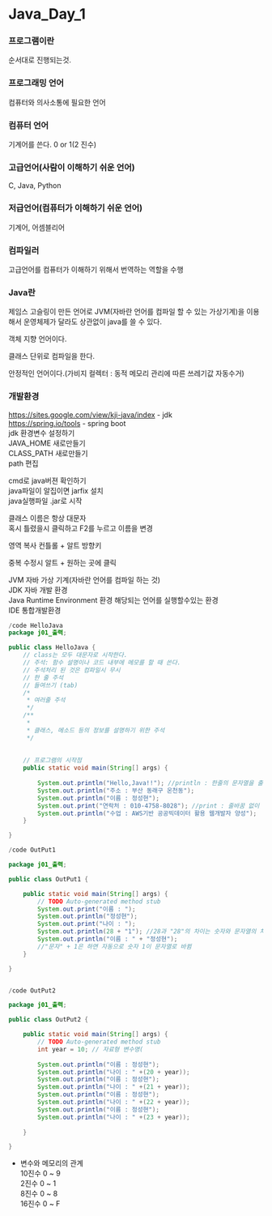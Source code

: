 # Java_Day_1

### 프로그램이란
순서대로 진행되는것.

### 프로그래밍 언어
컴퓨터와 의사소통에 필요한 언어

### 컴퓨터 언어
기계어를 쓴다. 0 or 1(2 진수)

### 고급언어(사람이 이해하기 쉬운 언어)
C, Java, Python

### 저급언어(컴퓨터가 이해하기 쉬운 언어)
기계어, 어셈블리어 

### 컴파일러
고급언어를 컴퓨터가 이해하기 위해서 번역하는 역할을 수행

### Java란
제임스 고슬링이 만든 언어로 JVM(자바란 언어를 컴파일 할 수 있는 가상기계)을 이용해서
운영체제가 달라도 상관없이 java를 쓸 수 있다.

객체 지향 언어이다.

클래스 단위로 컴파일을 한다.

안정적인 언어이다.(가비지 컬렉터 : 동적 메모리 관리에 따른 쓰레기값 자동수거)

### 개발환경 
https://sites.google.com/view/kji-java/index  - jdk  
https://spring.io/tools - spring boot  
jdk 환경변수 설정하기  
JAVA_HOME 새로만들기  
CLASS_PATH 새로만들기  
path 편집  
 
cmd로 java버젼 확인하기  
java파일이 알집이면 jarfix 설치  
java실행파일 .jar로 시작  

클래스 이름은 항상 대문자  
혹시 틀렸을시 클릭하고 F2를 누르고 이름을 변경  


영역 복사 컨틀롤 + 알트 방향키  

중복 수정시 알트 + 원하는 곳에 클릭  

JVM 자바 가상 기계(자바란 언어를 컴파일 하는 것)  
JDK 자바 개발 환경  
Java Runtime Environment 환경 해당되는 언어를 실행할수있는 환경  
IDE 통합개발환경  

```java
/code HelloJava  
package j01_출력;

public class HelloJava { 
	// class는 모두 대문자로 시작한다.
	// 주석: 함수 설명이나 코드 내부에 메모를 할 때 쓴다.
	// 주석처리 된 것은 컴파일시 무시
	// 한 줄 주석
	// 들여쓰기 (tab)
	/*
	 * 여러줄 주석
	 */
	/**
	 * 
	 * 클래스, 메소드 등의 정보를 설명하기 위한 주석
	 */
	
	
	// 프로그램의 시작점
	public static void main(String[] args) {
		
		System.out.println("Hello,Java!!"); //println : 한줄의 문자열을 출력후 끝에 줄바꿈을 해라.
		System.out.println("주소 : 부산 동래구 온천동");
		System.out.println("이름 : 정성현");
		System.out.print("연락처 : 010-4758-8028"); //print : 줄바꿈 없이 출력
		System.out.println("수업 : AWS기반 공공빅데이터 활용 웹개발자 양성");
	}

}
```
```java
/code OutPut1

package j01_출력;

public class OutPut1 {

	public static void main(String[] args) {
		// TODO Auto-generated method stub
		System.out.print("이름 : ");
		System.out.println("정성현");
		System.out.print("나이 : ");
		System.out.println(28 + "1"); //28과 "28"의 차이는 숫자와 문자열의 차이다. 문자열은 " "안에 넣어야함
		System.out.println("이름 : " + "정성현");
		//"문자" + 1은 하면 자동으로 숫자 1이 문자열로 바뀜
	}

}
```

```java

/code OutPut2

package j01_출력;

public class OutPut2 {

	public static void main(String[] args) {
		// TODO Auto-generated method stub
		int year = 10; // 자료형 변수명(
		
		System.out.println("이름 : 정성현");
		System.out.println("나이 : " +(20 + year));
		System.out.println("이름 : 정성현");
		System.out.println("나이 : " +(21 + year));
		System.out.println("이름 : 정성현");
		System.out.println("나이 : " +(22 + year));
		System.out.println("이름 : 정성현");
		System.out.println("나이 : " +(23 + year));
		
	}

}
```
- 변수와 메모리의 관계  
10진수 0 ~ 9  
2진수 0 ~ 1  
8진수 0 ~ 8  
16진수 0 ~ F  

